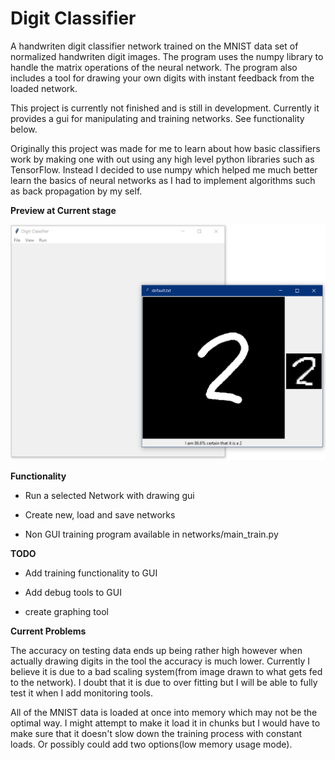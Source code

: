 # Digit Classifier

A handwriten digit classifier network trained on the MNIST data set of normalized handwriten digit images. The program
uses the numpy library to handle the matrix operations of the neural network. The program also includes a tool for
drawing your own digits with instant feedback from the loaded network.

This project is currently not finished and is still in development. Currently it provides a gui for manipulating and 
training networks. See functionality below.

Originally this project was made for me to learn about how basic classifiers work by making one with out using any high 
level python libraries such as TensorFlow. Instead I decided to use numpy which helped me much better learn the basics
of neural networks as I had to implement algorithms such as back propagation by my self.

<b>Preview at Current stage</b>

![Classification of a 2](https://github.com/EdwardBrodskiy/digit_classifier/blob/master/preview/example-2.png)

<b>Functionality</b>

- Run a selected Network with drawing gui

- Create new, load and save networks

- Non GUI training program available in networks/main_train.py

<b>TODO</b>

- Add training functionality to GUI

- Add debug tools to GUI

- create graphing tool

<b>Current Problems</b>

The accuracy on testing data ends up being rather high however when actually drawing digits in the tool the accuracy is
much lower. Currently I believe it is due to a bad scaling system(from image drawn to what gets fed to the network). I 
doubt that it is due to over fitting but I will be able to fully test it when I add monitoring tools.

All of the MNIST data is loaded at once into memory which may not be the optimal way. I might attempt to make it load it
in chunks but I would have to make sure that it doesn't slow down the training process with constant loads. Or possibly
could add two options(low memory usage mode).
